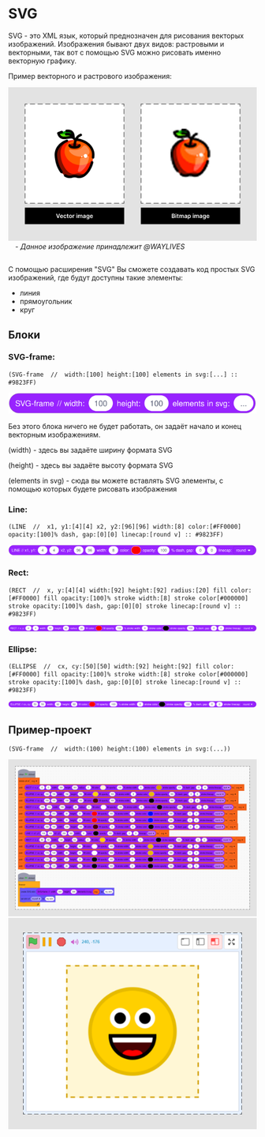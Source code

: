 # SVG

SVG - это XML язык, который преднозначен для рисования векторых изображений. Изображения бывают двух видов: растровыми и векторными, так вот с помощью SVG можно рисовать именно векторную графику.

Пример векторного и растрового изображения:

<img src="https://github.com/WAYLIVES/my-extensions/blob/main/extensions/SVG/doc/11.png">
&emsp;<i>- Данное изображение принадлежит @WAYLIVES</i>

##  

С помощью расширения "SVG" Вы сможете создавать код простых SVG изображений, где будут доступны такие элементы:
- линия
- прямоугольник
- круг

## Блоки
### SVG-frame:
```scratch
(SVG-frame  //  width:[100] height:[100] elements in svg:[...] :: #9823FF)
```
<img src="https://github.com/WAYLIVES/my-extensions/blob/main/extensions/SVG/doc/s1.svg">

Без этого блока ничего не будет работать, он задаёт начало и конец векторным изображениям.

(width) - здесь вы задаёте ширину формата SVG

(height) - здесь вы задаёте высоту формата SVG

(elements in svg) - сюда вы можете вставлять SVG элементы, с помощью которых будете рисовать изображения

### Line:

```scratch
(LINE  //  x1, y1:[4][4] x2, y2:[96][96] width:[8] color:[#FF0000] opacity:[100]% dash, gap:[0][0] linecap:[round v] :: #9823FF)
```
<img src="https://github.com/WAYLIVES/my-extensions/blob/main/extensions/SVG/doc/s2.svg">

### Rect:

```scratch
(RECT  //  x, y:[4][4] width:[92] height:[92] radius:[20] fill color:[#FF0000] fill opacity:[100]% stroke width:[8] stroke color[#000000] stroke opacity:[100]% dash, gap:[0][0] stroke linecap:[round v] :: #9823FF)
```
<img src="https://github.com/WAYLIVES/my-extensions/blob/main/extensions/SVG/doc/s3.svg">

### Ellipse:

```scratch
(ELLIPSE  //  cx, cy:[50][50] width:[92] height:[92] fill color:[#FF0000] fill opacity:[100]% stroke width:[8] stroke color[#000000] stroke opacity:[100]% dash, gap:[0][0] stroke linecap:[round v] :: #9823FF)
```
<img src="https://github.com/WAYLIVES/my-extensions/blob/main/extensions/SVG/doc/s4.svg">

## Пример-проект

```scratch
(SVG-frame  //  width:(100) height:(100) elements in svg:(...))
```

<img src="https://github.com/WAYLIVES/my-extensions/blob/main/extensions/SVG/doc/12.png">
<img src="https://github.com/WAYLIVES/my-extensions/blob/main/extensions/SVG/doc/13.png">
